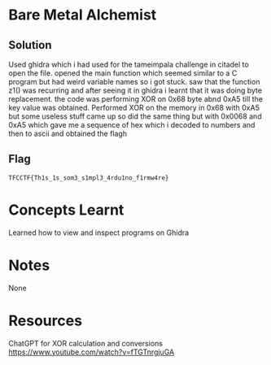 # Bare Metal Alchemist

## Solution
Used ghidra which i had used for the tameimpala challenge in citadel to open
the file. opened the main function which seemed similar to a C program but had
weird variable names so i got stuck. saw that the function z1() was recurring and 
after seeing it in ghidra i learnt that it was doing byte replacement. the code 
was performing XOR on 0x68 byte abnd 0xA5 till the key value was obtained.
Performed XOR on the memory in 0x68 with 0xA5 but some useless stuff came up so
did the same thing but with 0x0068 and 0xA5 which gave me a sequence of hex which i 
decoded to numbers and then to ascii and obtained the flagh



## Flag
```
TFCCTF{Th1s_1s_som3_s1mpl3_4rdu1no_f1rmw4re}
```

# Concepts Learnt
Learned how to view and inspect programs on Ghidra 


# Notes
None


# Resources
ChatGPT for XOR calculation and conversions
https://www.youtube.com/watch?v=fTGTnrgjuGA

